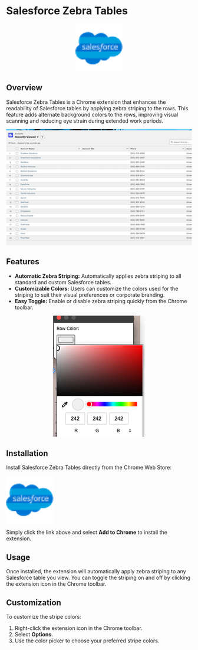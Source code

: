 # Salesforce Zebra Tables

<p align="center">
<img src='./pics/icon.png' >
</p>

## Overview
Salesforce Zebra Tables is a Chrome extension that enhances the readability of Salesforce tables by applying zebra striping to the rows. This feature adds alternate background colors to the rows, improving visual scanning and reducing eye strain during extended work periods.

<p align="center">
<img src='./pics/rows.png'>
</p>


## Features
- **Automatic Zebra Striping:** Automatically applies zebra striping to all standard and custom Salesforce tables.
- **Customizable Colors:** Users can customize the colors used for the striping to suit their visual preferences or corporate branding.
- **Easy Toggle:** Enable or disable zebra striping quickly from the Chrome toolbar.

<p align="center">
<img src='./pics/color-picker.png'>
</p>


## Installation
Install Salesforce Zebra Tables directly from the Chrome Web Store:

[![Install from Chrome Web Store](./pics/icon.png)](https://chromewebstore.google.com/detail/salesforce-zebra-columns/abceebahiohmfnamldghihajdakflhho?hl=en-US&utm_source=ext_sidebar)

Simply click the link above and select **Add to Chrome** to install the extension.

## Usage
Once installed, the extension will automatically apply zebra striping to any Salesforce table you view. You can toggle the striping on and off by clicking the extension icon in the Chrome toolbar.

## Customization
To customize the stripe colors:
1. Right-click the extension icon in the Chrome toolbar.
2. Select **Options**.
3. Use the color picker to choose your preferred stripe colors.
